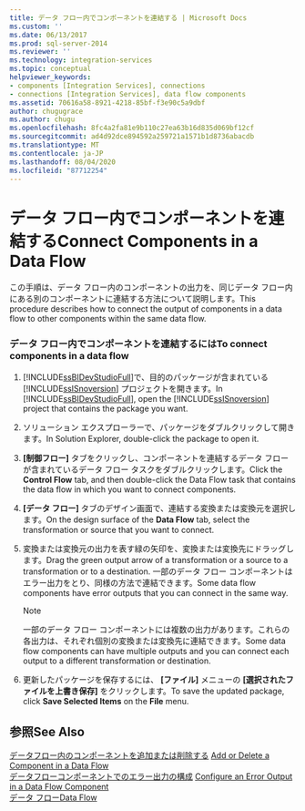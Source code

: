 ```yaml
---
title: データ フロー内でコンポーネントを連結する | Microsoft Docs
ms.custom: ''
ms.date: 06/13/2017
ms.prod: sql-server-2014
ms.reviewer: ''
ms.technology: integration-services
ms.topic: conceptual
helpviewer_keywords:
- components [Integration Services], connections
- connections [Integration Services], data flow components
ms.assetid: 70616a58-8921-4218-85bf-f3e90c5a9dbf
author: chugugrace
ms.author: chugu
ms.openlocfilehash: 8fc4a2fa81e9b110c27ea63b16d835d069bf12cf
ms.sourcegitcommit: ad4d92dce894592a259721a1571b1d8736abacdb
ms.translationtype: MT
ms.contentlocale: ja-JP
ms.lasthandoff: 08/04/2020
ms.locfileid: "87712254"
---
```

# <a name="connect-components-in-a-data-flow"></a><span data-ttu-id="38c10-102">データ フロー内でコンポーネントを連結する</span><span class="sxs-lookup"><span data-stu-id="38c10-102">Connect Components in a Data Flow</span></span>
  <span data-ttu-id="38c10-103">この手順は、データ フロー内のコンポーネントの出力を、同じデータ フロー内にある別のコンポーネントに連結する方法について説明します。</span><span class="sxs-lookup"><span data-stu-id="38c10-103">This procedure describes how to connect the output of components in a data flow to other components within the same data flow.</span></span>  
  
### <a name="to-connect-components-in-a-data-flow"></a><span data-ttu-id="38c10-104">データ フロー内でコンポーネントを連結するには</span><span class="sxs-lookup"><span data-stu-id="38c10-104">To connect components in a data flow</span></span>  
  
1.  <span data-ttu-id="38c10-105">[!INCLUDE[ssBIDevStudioFull](../../includes/ssbidevstudiofull-md.md)]で、目的のパッケージが含まれている [!INCLUDE[ssISnoversion](../../includes/ssisnoversion-md.md)] プロジェクトを開きます。</span><span class="sxs-lookup"><span data-stu-id="38c10-105">In [!INCLUDE[ssBIDevStudioFull](../../includes/ssbidevstudiofull-md.md)], open the [!INCLUDE[ssISnoversion](../../includes/ssisnoversion-md.md)] project that contains the package you want.</span></span>  
  
2.  <span data-ttu-id="38c10-106">ソリューション エクスプローラーで、パッケージをダブルクリックして開きます。</span><span class="sxs-lookup"><span data-stu-id="38c10-106">In Solution Explorer, double-click the package to open it.</span></span>  
  
3.  <span data-ttu-id="38c10-107">**[制御フロー]** タブをクリックし、コンポーネントを連結するデータ フローが含まれているデータ フロー タスクをダブルクリックします。</span><span class="sxs-lookup"><span data-stu-id="38c10-107">Click the **Control Flow** tab, and then double-click the Data Flow task that contains the data flow in which you want to connect components.</span></span>  
  
4.  <span data-ttu-id="38c10-108">**[データ フロー]** タブのデザイン画面で、連結する変換または変換元を選択します。</span><span class="sxs-lookup"><span data-stu-id="38c10-108">On the design surface of the **Data Flow** tab, select the transformation or source that you want to connect.</span></span>  
  
5.  <span data-ttu-id="38c10-109">変換または変換元の出力を表す緑の矢印を、変換または変換先にドラッグします。</span><span class="sxs-lookup"><span data-stu-id="38c10-109">Drag the green output arrow of a transformation or a source to a transformation or to a destination.</span></span> <span data-ttu-id="38c10-110">一部のデータ フロー コンポーネントはエラー出力をとり、同様の方法で連結できます。</span><span class="sxs-lookup"><span data-stu-id="38c10-110">Some data flow components have error outputs that you can connect in the same way.</span></span>  
  
    > [!NOTE]  
    >  <span data-ttu-id="38c10-111">一部のデータ フロー コンポーネントには複数の出力があります。これらの各出力は、それぞれ個別の変換または変換先に連結できます。</span><span class="sxs-lookup"><span data-stu-id="38c10-111">Some data flow components can have multiple outputs and you can connect each output to a different transformation or destination.</span></span>  
  
6.  <span data-ttu-id="38c10-112">更新したパッケージを保存するには、 **[ファイル]** メニューの **[選択されたファイルを上書き保存]** をクリックします。</span><span class="sxs-lookup"><span data-stu-id="38c10-112">To save the updated package, click **Save Selected Items** on the **File** menu.</span></span>  
  
## <a name="see-also"></a><span data-ttu-id="38c10-113">参照</span><span class="sxs-lookup"><span data-stu-id="38c10-113">See Also</span></span>  
 <span data-ttu-id="38c10-114">[データフロー内のコンポーネントを追加または削除する](data-flow.md) </span><span class="sxs-lookup"><span data-stu-id="38c10-114">[Add or Delete a Component in a Data Flow](data-flow.md) </span></span>  
 <span data-ttu-id="38c10-115">[データフローコンポーネントでのエラー出力の構成](../configure-an-error-output-in-a-data-flow-component.md) </span><span class="sxs-lookup"><span data-stu-id="38c10-115">[Configure an Error Output in a Data Flow Component](../configure-an-error-output-in-a-data-flow-component.md) </span></span>  
 [<span data-ttu-id="38c10-116">データ フロー</span><span class="sxs-lookup"><span data-stu-id="38c10-116">Data Flow</span></span>](data-flow.md)  
  
  
